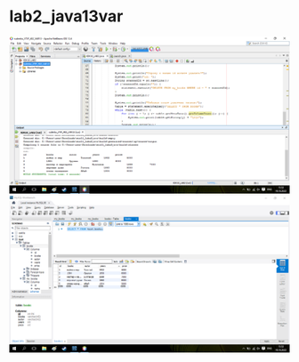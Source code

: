 # lab2_java13var
![screenshot](https://github.com/harvey133/glwjegle/blob/main/lab2var13.png)
![screenshot](https://github.com/harvey133/glwjegle/blob/main/lab2_java_var13_rudenko_mySQL.png)
